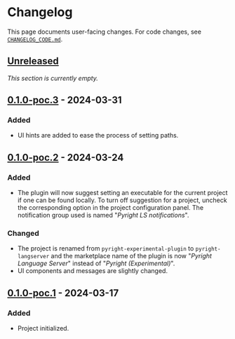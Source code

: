 <!-- Keep a Changelog guide -> https://keepachangelog.com -->

# Changelog

This page documents user-facing changes.
For code changes, see [`CHANGELOG_CODE.md`][_-1].


  [_-1]: ./CHANGELOG_CODE.md


## [Unreleased]

<i>This section is currently empty.</i>


## [0.1.0-poc.3] - 2024-03-31

### Added

* UI hints are added to ease the process of setting paths.


## [0.1.0-poc.2] - 2024-03-24

### Added

* The plugin will now suggest setting an executable
  for the current project if one can be found locally.
  To turn off suggestion for a project, uncheck
  the corresponding option in the project configuration panel.
  The notification group used is named "<i>Pyright LS notifications</i>".

### Changed

* The project is renamed from `pyright-experimental-plugin` to
  `pyright-langserver` and the marketplace name of the plugin is now
  "<i>Pyright Language Server</i>" instead of "<i>Pyright (Experimental)</i>".
* UI components and messages are slightly changed.


## [0.1.0-poc.1] - 2024-03-17

### Added

* Project initialized.


  [Unreleased]: https://github.com/InSyncWithFoo/pyright-for-pycharm/compare/v0.1.0-poc.3..HEAD
  [0.1.0-poc.3]: https://github.com/InSyncWithFoo/pyright-for-pycharm/compare/v0.1.0-poc.2..v0.1.0-poc.3
  [0.1.0-poc.2]: https://github.com/InSyncWithFoo/pyright-for-pycharm/compare/v0.1.0-poc.1..v0.1.0-poc.2
  [0.1.0-poc.1]: https://github.com/InSyncWithFoo/pyright-langserver-for-pycharm/commits
